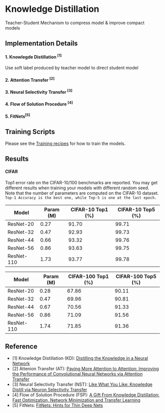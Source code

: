 # Knowledge Distillation
Teacher-Student Mechanism to compress model & improve compact models
 

## Implementation Details
#### 1. Knowlegde Distillation <sup>[1]</sup>
Use soft label produced by teacher model to direct student model


#### 2. Attention Transfer <sup>[2]</sup>


#### 3. Neural Selectivity Transfer <sup>[3]</sup>


#### 4. Flow of Solution Procedure <sup>[4]</sup>


#### 5. FitNets<sup>[5]</sup>

## Training Scripts
Please see the [Training recipes](TRAINING.md) for how to train the models.


## Results
#### CIFAR
Top1 error rate on the CIFAR-10/100 benchmarks are reported. You may get different results when training your models with different random seed.
Note that the number of parameters are computed on the CIFAR-10 dataset.\
```Top-1 Accuracy is the best one, while Top-5 is one at the last epoch.```

| Model             | Param (M)      | CIFAR-10 Top1 (%) | CIFAR-10 Top5 (%) |
| ----------------- | -------------- | ----------------- | ----------------- |
| ResNet-20         | 0.27           | 91.70             | 99.71             |
| ResNet-32         | 0.47           | 92.93             | 99.73             |
| ResNet-44         | 0.66           | 93.32             | 99.76             |
| ResNet-56         | 0.86           | 93.63             | 99.75             |
| ResNet-110        | 1.73           | 93.77             | 99.78             |

| Model             | Param (M)      | CIFAR-100 Top1 (%) | CIFAR-100 Top5 (%) |
| ----------------- | -------------- | ------------------ | ------------------ |
| ResNet-20         | 0.28           | 67.86              | 90.11              |
| ResNet-32         | 0.47           | 69.96              | 90.81              |
| ResNet-44         | 0.67           | 70.56              | 91.33              |
| ResNet-56         | 0.86           | 71.09              | 91.56              |
| ResNet-110        | 1.74           | 71.85              | 91.36              |


## Reference
* [1] Knowledge Distillation (KD): [Distilling the Knowledge in a Neural Network](https://arxiv.org/abs/1503.02531v1)
* [2] Attenion Transfer (AT): [Paying More Attention to Attention: Improving the Performance of 
Convolutional Neural Networks via Attention Transfer](https://arxiv.org/abs/1612.03928v3)
* [3] Neural Selectivity Transfer (NST): [Like What You Like: Knowledge Distill via Neuron Selectivity Transfer](https://arxiv.org/abs/1707.01219)
* [4] Flow of Solution Procedure (FSP): [A Gift From Knowledge Distillation: Fast Optimization, 
Network Minimization and Transfer Learning](https://zpascal.net/cvpr2017/Yim_A_Gift_From_CVPR_2017_paper.pdf)
* [5] FitNets: [FitNets: Hints for Thin Deep Nets](https://arxiv.org/abs/1412.6550)
